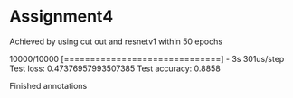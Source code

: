 # Assignment4
Achieved by using cut out and resnetv1 within 50 epochs

10000/10000 [==============================] - 3s 301us/step
Test loss: 0.47376957993507385
Test accuracy: 0.8858

Finished annotations
